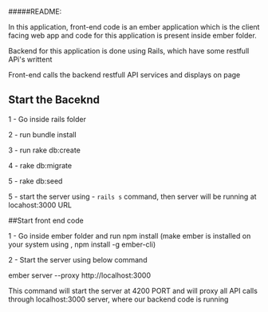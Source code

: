 #####README:

In this application, front-end code is an ember application which is the client facing web app and code for this application is present inside ember folder.

Backend for this application is done using Rails, which have some restfull APi's writtent

Front-end calls the backend restfull API services and displays on page


## Start the Baceknd

1 -  Go inside rails folder

2 - run bundle install

3 - run rake db:create

4 - rake db:migrate

5 - rake db:seed

5 -  start the server using - `rails s` command, then server will be running at locahost:3000 URL


##Start front end code

1 -  Go inside ember folder and run npm install (make ember is installed on your system using , npm install -g ember-cli)

2 - Start the server using below command

ember server --proxy http://localhost:3000

This command will start the server at 4200 PORT and will proxy all API calls through localhost:3000 server, where our backend code is running


